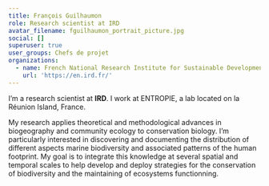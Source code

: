 ```yaml
---
title: François Guilhaumon
role: Research scientist at IRD
avatar_filename: fguilhaumon_portrait_picture.jpg
social: []
superuser: true
user_groups: Chefs de projet
organizations:
  - name: French National Research Institute for Sustainable Development
    url: 'https://en.ird.fr/'
---
```

I’m a research scientist at **IRD**. I work at ENTROPIE, a lab located on la Réunion Island, France.

My research applies theoretical and methodological advances in biogeography and community ecology to conservation biology. I’m particularly interested in discovering and documenting the distribution of different aspects marine biodiversity and associated patterns of the human footprint. My goal is to integrate this knowledge at several spatial and temporal scales to help develop and deploy strategies for the conservation of biodiversity and the maintaining of ecosystems functionning.